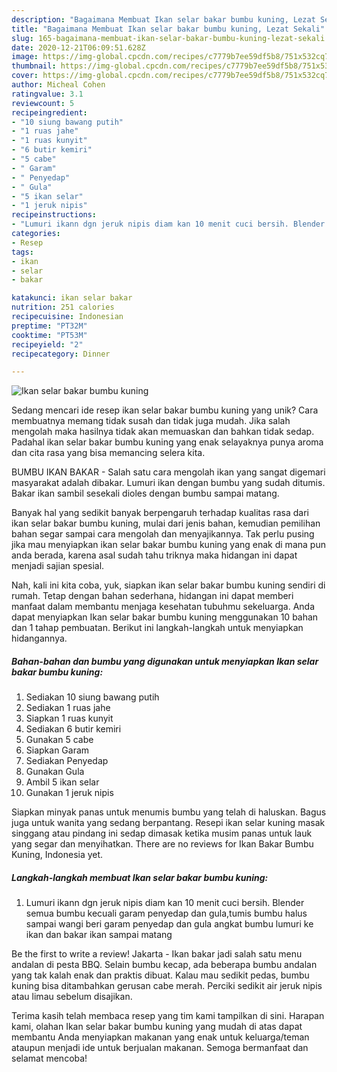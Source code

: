 ```yaml
---
description: "Bagaimana Membuat Ikan selar bakar bumbu kuning, Lezat Sekali"
title: "Bagaimana Membuat Ikan selar bakar bumbu kuning, Lezat Sekali"
slug: 165-bagaimana-membuat-ikan-selar-bakar-bumbu-kuning-lezat-sekali
date: 2020-12-21T06:09:51.628Z
image: https://img-global.cpcdn.com/recipes/c7779b7ee59df5b8/751x532cq70/ikan-selar-bakar-bumbu-kuning-foto-resep-utama.jpg
thumbnail: https://img-global.cpcdn.com/recipes/c7779b7ee59df5b8/751x532cq70/ikan-selar-bakar-bumbu-kuning-foto-resep-utama.jpg
cover: https://img-global.cpcdn.com/recipes/c7779b7ee59df5b8/751x532cq70/ikan-selar-bakar-bumbu-kuning-foto-resep-utama.jpg
author: Micheal Cohen
ratingvalue: 3.1
reviewcount: 5
recipeingredient:
- "10 siung bawang putih"
- "1 ruas jahe"
- "1 ruas kunyit"
- "6 butir kemiri"
- "5 cabe"
- " Garam"
- " Penyedap"
- " Gula"
- "5 ikan selar"
- "1 jeruk nipis"
recipeinstructions:
- "Lumuri ikann dgn jeruk nipis diam kan 10 menit cuci bersih. Blender semua bumbu kecuali garam penyedap dan gula,tumis bumbu halus sampai wangi beri garam penyedap dan gula angkat bumbu lumuri ke ikan dan bakar ikan sampai matang"
categories:
- Resep
tags:
- ikan
- selar
- bakar

katakunci: ikan selar bakar 
nutrition: 251 calories
recipecuisine: Indonesian
preptime: "PT32M"
cooktime: "PT53M"
recipeyield: "2"
recipecategory: Dinner

---
```



![Ikan selar bakar bumbu kuning](https://img-global.cpcdn.com/recipes/c7779b7ee59df5b8/751x532cq70/ikan-selar-bakar-bumbu-kuning-foto-resep-utama.jpg)

Sedang mencari ide resep ikan selar bakar bumbu kuning yang unik? Cara membuatnya memang tidak susah dan tidak juga mudah. Jika salah mengolah maka hasilnya tidak akan memuaskan dan bahkan tidak sedap. Padahal ikan selar bakar bumbu kuning yang enak selayaknya punya aroma dan cita rasa yang bisa memancing selera kita.

BUMBU IKAN BAKAR - Salah satu cara mengolah ikan yang sangat digemari masyarakat adalah dibakar. Lumuri ikan dengan bumbu yang sudah ditumis. Bakar ikan sambil sesekali dioles dengan bumbu sampai matang.

Banyak hal yang sedikit banyak berpengaruh terhadap kualitas rasa dari ikan selar bakar bumbu kuning, mulai dari jenis bahan, kemudian pemilihan bahan segar sampai cara mengolah dan menyajikannya. Tak perlu pusing jika mau menyiapkan ikan selar bakar bumbu kuning yang enak di mana pun anda berada, karena asal sudah tahu triknya maka hidangan ini dapat menjadi sajian spesial.


Nah, kali ini kita coba, yuk, siapkan ikan selar bakar bumbu kuning sendiri di rumah. Tetap dengan bahan sederhana, hidangan ini dapat memberi manfaat dalam membantu menjaga kesehatan tubuhmu sekeluarga. Anda dapat menyiapkan Ikan selar bakar bumbu kuning menggunakan 10 bahan dan 1 tahap pembuatan. Berikut ini langkah-langkah untuk menyiapkan hidangannya.

<!--inarticleads1-->

##### Bahan-bahan dan bumbu yang digunakan untuk menyiapkan Ikan selar bakar bumbu kuning:

1. Sediakan 10 siung bawang putih
1. Sediakan 1 ruas jahe
1. Siapkan 1 ruas kunyit
1. Sediakan 6 butir kemiri
1. Gunakan 5 cabe
1. Siapkan  Garam
1. Sediakan  Penyedap
1. Gunakan  Gula
1. Ambil 5 ikan selar
1. Gunakan 1 jeruk nipis


Siapkan minyak panas untuk menumis bumbu yang telah di haluskan. Bagus juga untuk wanita yang sedang berpantang. Resepi ikan selar kuning masak singgang atau pindang ini sedap dimasak ketika musim panas untuk lauk yang segar dan menyihatkan. There are no reviews for Ikan Bakar Bumbu Kuning, Indonesia yet. 

<!--inarticleads2-->

##### Langkah-langkah membuat Ikan selar bakar bumbu kuning:

1. Lumuri ikann dgn jeruk nipis diam kan 10 menit cuci bersih. Blender semua bumbu kecuali garam penyedap dan gula,tumis bumbu halus sampai wangi beri garam penyedap dan gula angkat bumbu lumuri ke ikan dan bakar ikan sampai matang


Be the first to write a review! Jakarta - Ikan bakar jadi salah satu menu andalan di pesta BBQ. Selain bumbu kecap, ada beberapa bumbu andalan yang tak kalah enak dan praktis dibuat. Kalau mau sedikit pedas, bumbu kuning bisa ditambahkan gerusan cabe merah. Perciki sedikit air jeruk nipis atau limau sebelum disajikan. 

Terima kasih telah membaca resep yang tim kami tampilkan di sini. Harapan kami, olahan Ikan selar bakar bumbu kuning yang mudah di atas dapat membantu Anda menyiapkan makanan yang enak untuk keluarga/teman ataupun menjadi ide untuk berjualan makanan. Semoga bermanfaat dan selamat mencoba!
